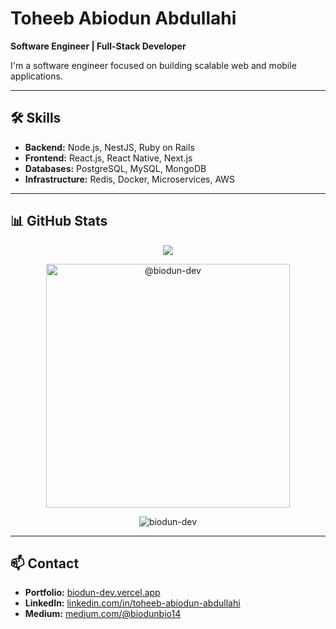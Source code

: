 # Toheeb Abiodun Abdullahi

**Software Engineer | Full-Stack Developer**

I'm a software engineer focused on building scalable web and mobile applications.

---

## 🛠️ Skills
- **Backend:** Node.js, NestJS, Ruby on Rails  
- **Frontend:** React.js, React Native, Next.js  
- **Databases:** PostgreSQL, MySQL, MongoDB  
- **Infrastructure:** Redis, Docker, Microservices, AWS  

---

## 📊 GitHub Stats

<div align="center">
 
  <!-- Profile Views -->
  ![](https://komarev.com/ghpvc/?username=biodun-dev&style=flat-square)
 
  <!-- Github Streak Stats -->
  <div align="center">
    <img
      width="390"
      src="https://github-readme-streak-stats.herokuapp.com/?user=biodun-dev&theme=dark"
      alt="@biodun-dev"/> 
  </div>

  <!-- Top Languages -->
  <p>
   <img 
    src="https://github-readme-stats.vercel.app/api/top-langs?username=biodun-dev&hide_progress=true&hide_title=true&layout=normal&theme=dark" 
    alt="biodun-dev" />
  </p>

</div>

---

## 📫 Contact
- **Portfolio:** [biodun-dev.vercel.app](https://biodun-dev.vercel.app)  
- **LinkedIn:** [linkedin.com/in/toheeb-abiodun-abdullahi](https://www.linkedin.com/in/toheeb-abiodun-abdullahi)  
- **Medium:** [medium.com/@biodunbio14](https://medium.com/@biodunbio14)  
